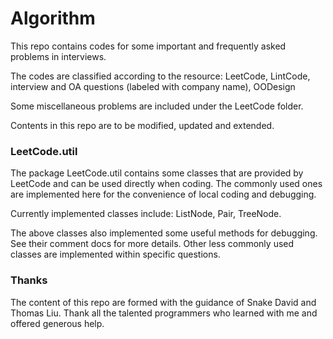 # Algorithm 

This repo contains codes for some important and frequently asked problems in interviews.

The codes are classified according to the resource:
LeetCode, LintCode, interview and OA questions (labeled with company name), OODesign

Some miscellaneous problems are included under the LeetCode folder.

Contents in this repo are to be modified, updated and extended.


### LeetCode.util

The package LeetCode.util contains some classes that are provided by LeetCode and 
can be used directly when coding. The commonly used ones are implemented here for the convenience 
of local coding and debugging. 

Currently implemented classes include: ListNode, Pair, TreeNode.

The above classes also implemented some useful methods for debugging. 
See their comment docs for more details.
Other less commonly used classes are implemented within specific questions.


### Thanks
The content of this repo are formed with the guidance of Snake David and Thomas Liu. 
Thank all the talented programmers who learned with me and offered generous help.